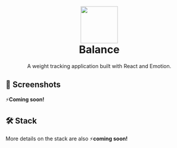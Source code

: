 <h1 align="center">
  <img src="http://zesh.me/zACP1h+" width="100" />
  <br/>
  <span align="center">
    Balance
  </span>
</h1>

<p align="center">A weight tracking application built with React and Emotion.</p>

## 📸 Screenshots

⚡️**Coming soon!**

## 🛠 Stack

More details on the stack are also ⚡️**coming soon!**
